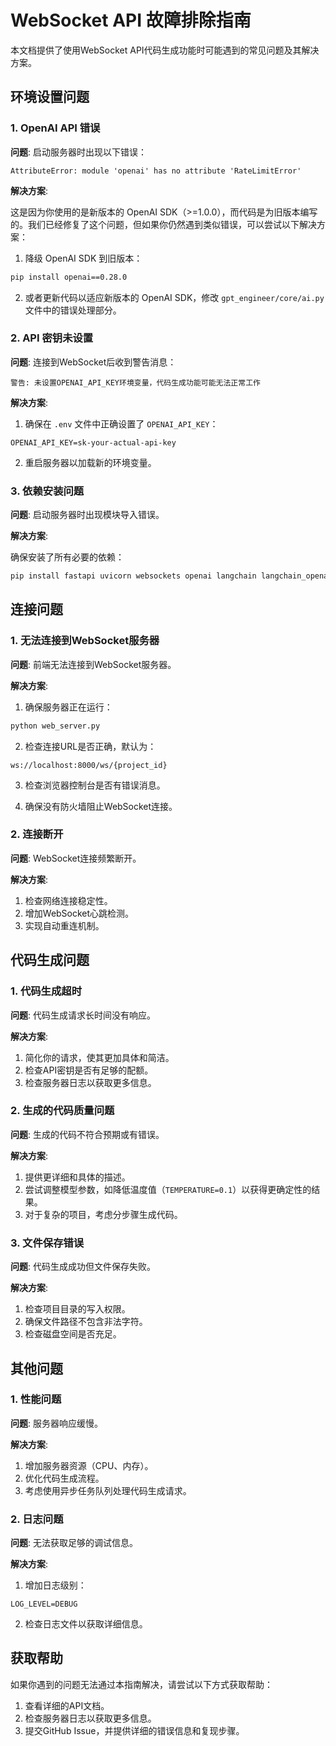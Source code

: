 # WebSocket API 故障排除指南

本文档提供了使用WebSocket API代码生成功能时可能遇到的常见问题及其解决方案。

## 环境设置问题

### 1. OpenAI API 错误

**问题**: 启动服务器时出现以下错误：

```
AttributeError: module 'openai' has no attribute 'RateLimitError'
```

**解决方案**:

这是因为你使用的是新版本的 OpenAI SDK（>=1.0.0），而代码是为旧版本编写的。我们已经修复了这个问题，但如果你仍然遇到类似错误，可以尝试以下解决方案：

1. 降级 OpenAI SDK 到旧版本：

```bash
pip install openai==0.28.0
```

2. 或者更新代码以适应新版本的 OpenAI SDK，修改 `gpt_engineer/core/ai.py` 文件中的错误处理部分。

### 2. API 密钥未设置

**问题**: 连接到WebSocket后收到警告消息：

```
警告: 未设置OPENAI_API_KEY环境变量，代码生成功能可能无法正常工作
```

**解决方案**:

1. 确保在 `.env` 文件中正确设置了 `OPENAI_API_KEY`：

```
OPENAI_API_KEY=sk-your-actual-api-key
```

2. 重启服务器以加载新的环境变量。

### 3. 依赖安装问题

**问题**: 启动服务器时出现模块导入错误。

**解决方案**:

确保安装了所有必要的依赖：

```bash
pip install fastapi uvicorn websockets openai langchain langchain_openai python-dotenv
```

## 连接问题

### 1. 无法连接到WebSocket服务器

**问题**: 前端无法连接到WebSocket服务器。

**解决方案**:

1. 确保服务器正在运行：

```bash
python web_server.py
```

2. 检查连接URL是否正确，默认为：

```
ws://localhost:8000/ws/{project_id}
```

3. 检查浏览器控制台是否有错误消息。

4. 确保没有防火墙阻止WebSocket连接。

### 2. 连接断开

**问题**: WebSocket连接频繁断开。

**解决方案**:

1. 检查网络连接稳定性。
2. 增加WebSocket心跳检测。
3. 实现自动重连机制。

## 代码生成问题

### 1. 代码生成超时

**问题**: 代码生成请求长时间没有响应。

**解决方案**:

1. 简化你的请求，使其更加具体和简洁。
2. 检查API密钥是否有足够的配额。
3. 检查服务器日志以获取更多信息。

### 2. 生成的代码质量问题

**问题**: 生成的代码不符合预期或有错误。

**解决方案**:

1. 提供更详细和具体的描述。
2. 尝试调整模型参数，如降低温度值（`TEMPERATURE=0.1`）以获得更确定性的结果。
3. 对于复杂的项目，考虑分步骤生成代码。

### 3. 文件保存错误

**问题**: 代码生成成功但文件保存失败。

**解决方案**:

1. 检查项目目录的写入权限。
2. 确保文件路径不包含非法字符。
3. 检查磁盘空间是否充足。

## 其他问题

### 1. 性能问题

**问题**: 服务器响应缓慢。

**解决方案**:

1. 增加服务器资源（CPU、内存）。
2. 优化代码生成流程。
3. 考虑使用异步任务队列处理代码生成请求。

### 2. 日志问题

**问题**: 无法获取足够的调试信息。

**解决方案**:

1. 增加日志级别：

```
LOG_LEVEL=DEBUG
```

2. 检查日志文件以获取详细信息。

## 获取帮助

如果你遇到的问题无法通过本指南解决，请尝试以下方式获取帮助：

1. 查看详细的API文档。
2. 检查服务器日志以获取更多信息。
3. 提交GitHub Issue，并提供详细的错误信息和复现步骤。 
